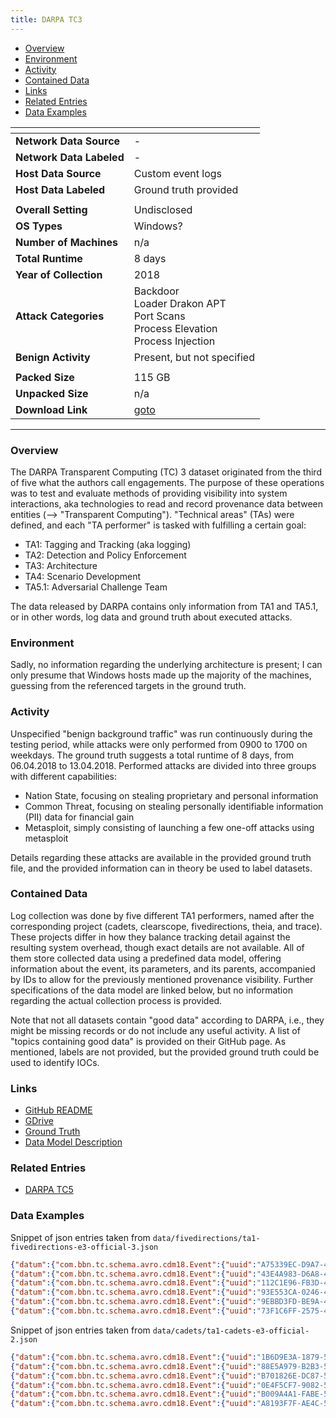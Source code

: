 ```yaml
---
title: DARPA TC3
---
```


- [Overview](#overview)
- [Environment](#environment)
- [Activity](#activity)
- [Contained Data](#contained-data)
- [Links](#links)
- [Related Entries](#related-entries)
- [Data Examples](#data-examples)

| <!-- -->                 | <!-- -->                                                                                  |
|--------------------------|-------------------------------------------------------------------------------------------|
| **Network Data Source**  | -                                                                                         |
| **Network Data Labeled** | -                                                                                         |
| **Host Data Source**     | Custom event logs                                                                         |
| **Host Data Labeled**    | Ground truth provided                                                                     |
|                          |                                                                                           |
| **Overall Setting**      | Undisclosed                                                                               |
| **OS Types**             | Windows?                                                                                  |
| **Number of Machines**   | n/a                                                                                       |
| **Total Runtime**        | 8 days                                                                                    |
| **Year of Collection**   | 2018                                                                                      |
| **Attack Categories**    | Backdoor<br/>Loader Drakon APT<br/>Port Scans<br/>Process Elevation<br/>Process Injection |
| **Benign Activity**      | Present, but not specified                                                                |
|                          |                                                                                           |
| **Packed Size**          | 115 GB                                                                                    |
| **Unpacked Size**        | n/a                                                                                       |
| **Download Link**        | [goto](https://drive.google.com/drive/folders/1QlbUFWAGq3Hpl8wVdzOdIoZLFxkII4EK)          |

***

### Overview

The DARPA Transparent Computing (TC) 3 dataset originated from the third of five what the authors call engagements.
The purpose of these operations was to test and evaluate methods of providing visibility into system interactions, aka
technologies to read and record provenance data between entities (--> "Transparent Computing").
"Technical areas" (TAs) were defined, and each "TA performer" is tasked with fulfilling a certain goal:

- TA1: Tagging and Tracking (aka logging)
- TA2: Detection and Policy Enforcement
- TA3: Architecture
- TA4: Scenario Development
- TA5.1: Adversarial Challenge Team

The data released by DARPA contains only information from TA1 and TA5.1, or in other words, log data and ground truth
about executed attacks.

### Environment

Sadly, no information regarding the underlying architecture is present;
I can only presume that Windows hosts made up the majority of the machines, guessing from the referenced targets in the
ground truth.

### Activity

Unspecified "benign background traffic" was run continuously during the testing period, while attacks were only
performed from 0900 to 1700 on weekdays.
The ground truth suggests a total runtime of 8 days, from 06.04.2018 to 13.04.2018.
Performed attacks are divided into three groups with different capabilities:

- Nation State, focusing on stealing proprietary and personal information
- Common Threat, focusing on stealing personally identifiable information (PII) data for financial gain
- Metasploit, simply consisting of launching a few one-off attacks using metasploit

Details regarding these attacks are available in the provided ground truth file, and the provided information can in
theory be used to label datasets.

### Contained Data

Log collection was done by five different TA1 performers, named after the corresponding project (cadets, clearscope,
fivedirections, theia, and trace).
These projects differ in how they balance tracking detail against the resulting system overhead, though exact details
are not available.
All of them store collected data using a predefined data model, offering information about the event, its parameters,
and its parents, accompanied by IDs to allow for the previously mentioned provenance visibility.
Further specifications of the data model are linked below, but no information regarding the actual collection process is
provided.

Note that not all datasets contain "good data" according to DARPA, i.e., they might be missing records or do not include
any useful activity.
A list of "topics containing good data" is provided on their GitHub page.
As mentioned, labels are not provided, but the provided ground truth could be used to identify IOCs.

### Links

- [GitHub README](https://github.com/darpa-i2o/Transparent-Computing/blob/master/README-E3.md)
- [GDrive](https://drive.google.com/drive/folders/1QlbUFWAGq3Hpl8wVdzOdIoZLFxkII4EK)
- [Ground Truth](https://drive.google.com/file/d/1mrs4LWkGk-3zA7t7v8zrhm0yEDHe57QU/view?usp=drive_link)
- [Data Model Description](https://drive.google.com/file/d/15FGTHmOYcBrJka41SfPEy5-fQaoH1s88/view?usp=drive_link)

### Related Entries

- [DARPA TC5](/COMIDDS/content/datasets/darpa_tc5)

### Data Examples

Snippet of json entries taken from `data/fivedirections/ta1-fivedirections-e3-official-3.json`

```json
{"datum":{"com.bbn.tc.schema.avro.cdm18.Event":{"uuid":"A75339EC-D9A7-4864-A0A2-991EB8C1168C","sequence":{"long":0},"type":"EVENT_OPEN","threadId":{"int":0},"hostId":"47923ED7-29D4-4E65-ABA2-F70A4E74DCCD","subject":{"com.bbn.tc.schema.avro.cdm18.UUID":"185AE3D6-EFB1-49A7-9B65-25E4F0933D13"},"predicateObject":{"com.bbn.tc.schema.avro.cdm18.UUID":"62DA9728-17B0-4A1B-8E42-75920F77D454"},"predicateObjectPath":{"string":"\\Device\\HarddiskVolume2\\Windows\\System32\\taskschd.dll"},"predicateObject2":null,"predicateObject2Path":null,"timestampNanos":1523627150493000000,"name":{"string":"EVENT_OPEN"},"parameters":null,"location":{"long":0},"size":{"long":0},"programPoint":null,"properties":{"map":{"FileAttributes":"0","CreateOptions":"1200000","ShareAccess":"7"}}}},"CDMVersion":"18","source":"SOURCE_WINDOWS_FIVEDIRECTIONS"}
{"datum":{"com.bbn.tc.schema.avro.cdm18.Event":{"uuid":"43E4A983-D6A8-495B-BFDC-B84727AC4BDC","sequence":{"long":0},"type":"EVENT_CHECK_FILE_ATTRIBUTES","threadId":{"int":0},"hostId":"47923ED7-29D4-4E65-ABA2-F70A4E74DCCD","subject":{"com.bbn.tc.schema.avro.cdm18.UUID":"185AE3D6-EFB1-49A7-9B65-25E4F0933D13"},"predicateObject":{"com.bbn.tc.schema.avro.cdm18.UUID":"62DA9728-17B0-4A1B-8E42-75920F77D454"},"predicateObjectPath":{"string":"\\Device\\HarddiskVolume2\\Windows\\System32\\taskschd.dll"},"predicateObject2":null,"predicateObject2Path":null,"timestampNanos":1523627150493000000,"name":{"string":"EVENT_CHECK_FILE_ATTRIBUTES"},"parameters":null,"location":{"long":0},"size":{"long":0},"programPoint":null,"properties":{"map":{"FileKey":"ffff8d82f6c0dbf0","ExtraInfo":"0","FileObject":"ffffc3030f9412b0","InfoClass":"FileBasicInformation"}}}},"CDMVersion":"18","source":"SOURCE_WINDOWS_FIVEDIRECTIONS"}
{"datum":{"com.bbn.tc.schema.avro.cdm18.Event":{"uuid":"112C1E96-FB3D-4153-A419-3AEE04559754","sequence":{"long":0},"type":"EVENT_OPEN","threadId":{"int":0},"hostId":"47923ED7-29D4-4E65-ABA2-F70A4E74DCCD","subject":{"com.bbn.tc.schema.avro.cdm18.UUID":"185AE3D6-EFB1-49A7-9B65-25E4F0933D13"},"predicateObject":{"com.bbn.tc.schema.avro.cdm18.UUID":"62DA9728-17B0-4A1B-8E42-75920F77D454"},"predicateObjectPath":{"string":"\\Device\\HarddiskVolume2\\Windows\\System32\\taskschd.dll"},"predicateObject2":null,"predicateObject2Path":null,"timestampNanos":1523627150493000000,"name":{"string":"EVENT_OPEN"},"parameters":null,"location":{"long":0},"size":{"long":0},"programPoint":null,"properties":{"map":{"FileAttributes":"0","CreateOptions":"1000060","ShareAccess":"5"}}}},"CDMVersion":"18","source":"SOURCE_WINDOWS_FIVEDIRECTIONS"}
{"datum":{"com.bbn.tc.schema.avro.cdm18.Event":{"uuid":"93E553CA-0246-4DA8-BAA2-10FBE55D3B30","sequence":{"long":0},"type":"EVENT_CHECK_FILE_ATTRIBUTES","threadId":{"int":0},"hostId":"47923ED7-29D4-4E65-ABA2-F70A4E74DCCD","subject":{"com.bbn.tc.schema.avro.cdm18.UUID":"185AE3D6-EFB1-49A7-9B65-25E4F0933D13"},"predicateObject":{"com.bbn.tc.schema.avro.cdm18.UUID":"62DA9728-17B0-4A1B-8E42-75920F77D454"},"predicateObjectPath":{"string":"\\Device\\HarddiskVolume2\\Windows\\System32\\taskschd.dll"},"predicateObject2":null,"predicateObject2Path":null,"timestampNanos":1523627150493000000,"name":{"string":"EVENT_CHECK_FILE_ATTRIBUTES"},"parameters":null,"location":{"long":0},"size":{"long":0},"programPoint":null,"properties":{"map":{"FileKey":"ffff8d82f6c0dbf0","ExtraInfo":"0","FileObject":"ffffc3030f9412b0","InfoClass":"FileBasicInformation"}}}},"CDMVersion":"18","source":"SOURCE_WINDOWS_FIVEDIRECTIONS"}
{"datum":{"com.bbn.tc.schema.avro.cdm18.Event":{"uuid":"9EBBD3FD-BE9A-47C9-BE23-6E6C6069DDB7","sequence":{"long":0},"type":"EVENT_CHECK_FILE_ATTRIBUTES","threadId":{"int":0},"hostId":"47923ED7-29D4-4E65-ABA2-F70A4E74DCCD","subject":{"com.bbn.tc.schema.avro.cdm18.UUID":"185AE3D6-EFB1-49A7-9B65-25E4F0933D13"},"predicateObject":{"com.bbn.tc.schema.avro.cdm18.UUID":"62DA9728-17B0-4A1B-8E42-75920F77D454"},"predicateObjectPath":{"string":"\\Device\\HarddiskVolume2\\Windows\\System32\\taskschd.dll"},"predicateObject2":null,"predicateObject2Path":null,"timestampNanos":1523627150493000000,"name":{"string":"EVENT_CHECK_FILE_ATTRIBUTES"},"parameters":null,"location":{"long":0},"size":{"long":0},"programPoint":null,"properties":{"map":{"FileKey":"ffff8d82f6c0dbf0","ExtraInfo":"0","FileObject":"ffffc3030f9412b0","InfoClass":"FileBasicInformation"}}}},"CDMVersion":"18","source":"SOURCE_WINDOWS_FIVEDIRECTIONS"}
{"datum":{"com.bbn.tc.schema.avro.cdm18.Event":{"uuid":"73F1C6FF-2575-4780-B5E1-E7AECD8AC2D4","sequence":{"long":0},"type":"EVENT_CHECK_FILE_ATTRIBUTES","threadId":{"int":0},"hostId":"47923ED7-29D4-4E65-ABA2-F70A4E74DCCD","subject":{"com.bbn.tc.schema.avro.cdm18.UUID":"185AE3D6-EFB1-49A7-9B65-25E4F0933D13"},"predicateObject":{"com.bbn.tc.schema.avro.cdm18.UUID":"62DA9728-17B0-4A1B-8E42-75920F77D454"},"predicateObjectPath":{"string":"\\Device\\HarddiskVolume2\\Windows\\System32\\taskschd.dll"},"predicateObject2":null,"predicateObject2Path":null,"timestampNanos":1523627150493000000,"name":{"string":"EVENT_CHECK_FILE_ATTRIBUTES"},"parameters":null,"location":{"long":0},"size":{"long":0},"programPoint":null,"properties":{"map":{"FileKey":"ffff8d82f6c0dbf0","ExtraInfo":"0","FileObject":"ffffc3030f9412b0","InfoClass":"FileNameInformation"}}}},"CDMVersion":"18","source":"SOURCE_WINDOWS_FIVEDIRECTIONS"}
```

Snippet of json entries taken from `data/cadets/ta1-cadets-e3-official-2.json`

```json
{"datum":{"com.bbn.tc.schema.avro.cdm18.Event":{"uuid":"1B6D9E3A-1879-53DB-939F-62C8530975DB","sequence":{"long":1718664},"type":"EVENT_MMAP","threadId":{"int":100311},"hostId":"83C8ED1F-5045-DBCD-B39F-918F0DF4F851","subject":{"com.bbn.tc.schema.avro.cdm18.UUID":"7F075347-3E16-11E8-A5CB-3FA3753A265A"},"predicateObject":{"com.bbn.tc.schema.avro.cdm18.UUID":"FC2CA9A1-1BCF-8B57-8F1B-A854778B9026"},"predicateObjectPath":null,"predicateObject2":null,"predicateObject2Path":null,"timestampNanos":1523512697617160580,"name":{"string":"aue_mmap"},"parameters":{"array":[]},"location":null,"size":{"long":6598656},"programPoint":null,"properties":{"map":{"host":"83c8ed1f-5045-dbcd-b39f-918f0df4f851","partial_path":"/lib/libdevstat.so.7","fd":"3","exec":"vmstat","arg_mem_flags":"['PROT_READ']","ppid":"1349"}}}},"CDMVersion":"18","source":"SOURCE_FREEBSD_DTRACE_CADETS"}
{"datum":{"com.bbn.tc.schema.avro.cdm18.Event":{"uuid":"88E5A979-B2B3-5BA9-99B0-479EC8C817F8","sequence":{"long":1718665},"type":"EVENT_MMAP","threadId":{"int":100311},"hostId":"83C8ED1F-5045-DBCD-B39F-918F0DF4F851","subject":{"com.bbn.tc.schema.avro.cdm18.UUID":"7F075347-3E16-11E8-A5CB-3FA3753A265A"},"predicateObject":{"com.bbn.tc.schema.avro.cdm18.UUID":"FC2CA9A1-1BCF-8B57-8F1B-A854778B9026"},"predicateObjectPath":null,"predicateObject2":null,"predicateObject2Path":null,"timestampNanos":1523512697617160580,"name":{"string":"aue_mmap"},"parameters":{"array":[]},"location":null,"size":{"long":8572928},"programPoint":null,"properties":{"map":{"host":"83c8ed1f-5045-dbcd-b39f-918f0df4f851","partial_path":"/lib/libdevstat.so.7","fd":"3","exec":"vmstat","arg_mem_flags":"['PROT_READ', 'PROT_EXEC']","ppid":"1349"}}}},"CDMVersion":"18","source":"SOURCE_FREEBSD_DTRACE_CADETS"}
{"datum":{"com.bbn.tc.schema.avro.cdm18.Event":{"uuid":"B701826E-DC87-5A4F-B6B5-A822C65247B4","sequence":{"long":1718666},"type":"EVENT_MMAP","threadId":{"int":100311},"hostId":"83C8ED1F-5045-DBCD-B39F-918F0DF4F851","subject":{"com.bbn.tc.schema.avro.cdm18.UUID":"7F075347-3E16-11E8-A5CB-3FA3753A265A"},"predicateObject":{"com.bbn.tc.schema.avro.cdm18.UUID":"FC2CA9A1-1BCF-8B57-8F1B-A854778B9026"},"predicateObjectPath":null,"predicateObject2":null,"predicateObject2Path":null,"timestampNanos":1523512697617160580,"name":{"string":"aue_mmap"},"parameters":{"array":[]},"location":null,"size":{"long":8572928},"programPoint":null,"properties":{"map":{"host":"83c8ed1f-5045-dbcd-b39f-918f0df4f851","partial_path":"/lib/libdevstat.so.7","fd":"3","exec":"vmstat","arg_mem_flags":"['PROT_READ', 'PROT_EXEC']","ppid":"1349"}}}},"CDMVersion":"18","source":"SOURCE_FREEBSD_DTRACE_CADETS"}
{"datum":{"com.bbn.tc.schema.avro.cdm18.Event":{"uuid":"0E4F5CF7-9082-5DF6-A3E5-F10D5993B499","sequence":{"long":1718667},"type":"EVENT_MMAP","threadId":{"int":100311},"hostId":"83C8ED1F-5045-DBCD-B39F-918F0DF4F851","subject":{"com.bbn.tc.schema.avro.cdm18.UUID":"7F075347-3E16-11E8-A5CB-3FA3753A265A"},"predicateObject":{"com.bbn.tc.schema.avro.cdm18.UUID":"FC2CA9A1-1BCF-8B57-8F1B-A854778B9026"},"predicateObjectPath":null,"predicateObject2":null,"predicateObject2Path":null,"timestampNanos":1523512697617160580,"name":{"string":"aue_mmap"},"parameters":{"array":[]},"location":null,"size":{"long":10690560},"programPoint":null,"properties":{"map":{"host":"83c8ed1f-5045-dbcd-b39f-918f0df4f851","partial_path":"/lib/libdevstat.so.7","fd":"3","exec":"vmstat","arg_mem_flags":"['PROT_READ', 'PROT_WRITE']","ppid":"1349"}}}},"CDMVersion":"18","source":"SOURCE_FREEBSD_DTRACE_CADETS"}
{"datum":{"com.bbn.tc.schema.avro.cdm18.Event":{"uuid":"B009A4A1-FABE-58A8-94D1-3D5A46392D82","sequence":{"long":1718668},"type":"EVENT_MMAP","threadId":{"int":100311},"hostId":"83C8ED1F-5045-DBCD-B39F-918F0DF4F851","subject":{"com.bbn.tc.schema.avro.cdm18.UUID":"7F075347-3E16-11E8-A5CB-3FA3753A265A"},"predicateObject":{"com.bbn.tc.schema.avro.cdm18.UUID":"FC2CA9A1-1BCF-8B57-8F1B-A854778B9026"},"predicateObjectPath":null,"predicateObject2":null,"predicateObject2Path":null,"timestampNanos":1523512697617160580,"name":{"string":"aue_mmap"},"parameters":{"array":[]},"location":null,"size":{"long":10690560},"programPoint":null,"properties":{"map":{"host":"83c8ed1f-5045-dbcd-b39f-918f0df4f851","partial_path":"/lib/libdevstat.so.7","fd":"3","exec":"vmstat","arg_mem_flags":"['PROT_READ', 'PROT_WRITE']","ppid":"1349"}}}},"CDMVersion":"18","source":"SOURCE_FREEBSD_DTRACE_CADETS"}
{"datum":{"com.bbn.tc.schema.avro.cdm18.Event":{"uuid":"A8193F7F-AE4C-5965-8F1E-7EDB0A14CD6E","sequence":{"long":1718669},"type":"EVENT_CLOSE","threadId":{"int":100311},"hostId":"83C8ED1F-5045-DBCD-B39F-918F0DF4F851","subject":{"com.bbn.tc.schema.avro.cdm18.UUID":"7F075347-3E16-11E8-A5CB-3FA3753A265A"},"predicateObject":{"com.bbn.tc.schema.avro.cdm18.UUID":"FC2CA9A1-1BCF-8B57-8F1B-A854778B9026"},"predicateObjectPath":null,"predicateObject2":null,"predicateObject2Path":null,"timestampNanos":1523512697617160580,"name":{"string":"aue_close"},"parameters":{"array":[]},"location":null,"size":null,"programPoint":null,"properties":{"map":{"host":"83c8ed1f-5045-dbcd-b39f-918f0df4f851","return_value":"0","fd":"3","exec":"vmstat","ppid":"1349"}}}},"CDMVersion":"18","source":"SOURCE_FREEBSD_DTRACE_CADETS"}
```